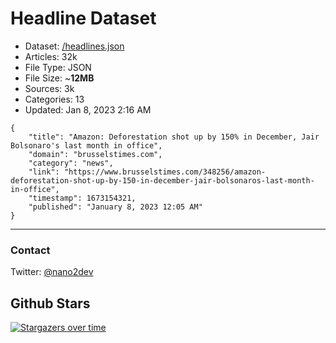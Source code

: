 # Headline Dataset

- Dataset: [/headlines.json](https://raw.githubusercontent.com/fwd/news/master/headlines.json) 
- Articles: 32k
- File Type: JSON
- File Size: ~**12MB**
- Sources: 3k
- Categories: 13
- Updated: Jan 8, 2023 2:16 AM

```
{
    "title": "Amazon: Deforestation shot up by 150% in December, Jair Bolsonaro's last month in office",
    "domain": "brusselstimes.com",
    "category": "news",
    "link": "https://www.brusselstimes.com/348256/amazon-deforestation-shot-up-by-150-in-december-jair-bolsonaros-last-month-in-office",
    "timestamp": 1673154321,
    "published": "January 8, 2023 12:05 AM"
}
```

---

### Contact 

Twitter: [@nano2dev](https://twitter.com/nano2dev)

## Github Stars

[![Stargazers over time](https://starchart.cc/fwd/news.svg)](https://starchart.cc/fwd/news)
